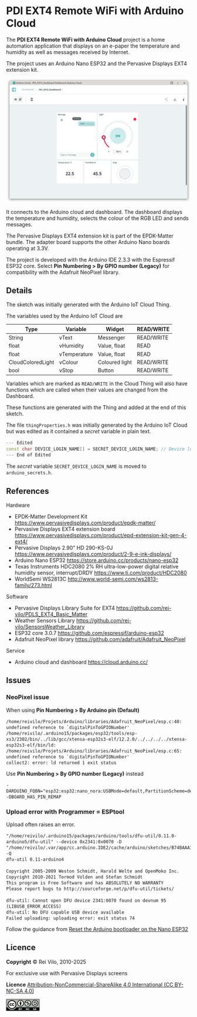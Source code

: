 # PDI EXT4 Remote WiFi with Arduino Cloud 

The **PDI EXT4 Remote WiFi with Arduino Cloud** project is a home automation application that displays on an e-paper the temperature and humidity as well as messages received by Internet.

The project uses an Arduino Nano ESP32 and the Pervasive Displays EXT4 extension kit.

![](img/Dashboard.png)

It connects to the Arduino cloud and dashboard. The dashboard displays the temperature and humidity, selects the colour of the RGB LED and sends messages.

The Pervasive Displays EXT4 extension kit is part of the EPDK-Matter bundle. The adapter board supports the other Arduino Nano boards operating at 3.3V.  

The project is developed with the Arduino IDE 2.3.3 with the Espressif ESP32 core. Select **Pin Numbering > By GPIO number (Legacy)** for compatibility with the Adafruit NeoPixel library.

## Details

The sketch was initially generated with the Arduino IoT Cloud Thing.

The variables used by the Arduino IoT Cloud are

Type | Variable | Widget | READ/WRITE
---- | ---- | ---- | ----
String | vText | Messenger | READ/WRITE
float | vHumidity | Value, float | READ
float | vTemperature | Value, float | READ
CloudColoredLight | vColour | Coloured light | READ/WRITE
bool | vStop | Button | READ/WRITE

Variables which are marked as `READ/WRITE` in the Cloud Thing will also have functions which are called when their values are changed from the Dashboard. 

These functions are generated with the Thing and added at the end of this sketch.

The file `thingProperties.h` was initially generated by the Arduino IoT Cloud but was edited as it contained a *secret* variable in plain text.

``` cpp
--- Edited
const char DEVICE_LOGIN_NAME[] = SECRET_DEVICE_LOGIN_NAME; // Device login name
--- End of Edited
```

The *secret* variable `SECRET_DEVICE_LOGIN_NAME` is moved to `arduino_secrets.h`.

## References

Hardware

* EPDK-Matter Development Kit https://www.pervasivedisplays.com/product/epdk-matter/
* Pervasive Displays EXT4 extension board https://www.pervasivedisplays.com/product/epd-extension-kit-gen-4-ext4/
* Pervasive Displays 2.90" HD 290-KS-0J https://www.pervasivedisplays.com/product/2-9-e-ink-displays/ 
* Arduino Nano ESP32 https://store.arduino.cc/products/nano-esp32  
* Texas Instruments HDC2080 2% RH ultra-low-power digital relative humidity sensor, interrupt/DRDY https://www.ti.com/product/HDC2080
* WorldSemi WS2813C http://www.world-semi.com/ws2813-family/273.html

Software 

* Pervasive Displays Library Suite for EXT4 https://github.com/rei-vilo/PDLS_EXT4_Basic_Matter 
* Weather Sensors Library https://github.com/rei-vilo/SensorsWeather_Library
* ESP32 core 3.0.7 https://github.com/espressif/arduino-esp32
* Adafruit NeoPixel library https://github.com/adafruit/Adafruit_NeoPixel

Service

* Arduino cloud and dashboard https://cloud.arduino.cc/

## Issues

### NeoPixel issue

When using **Pin Numbering > By Arduino pin (Default)**

```
/home/reivilo/Projets/Arduino/libraries/Adafruit_NeoPixel/esp.c:40: undefined reference to `digitalPinToGPIONumber'
/home/reivilo/.arduino15/packages/esp32/tools/esp-xs3/2302/bin/../lib/gcc/xtensa-esp32s3-elf/12.2.0/../../../../xtensa-esp32s3-elf/bin/ld: /home/reivilo/Projets/Arduino/libraries/Adafruit_NeoPixel/esp.c:65: undefined reference to `digitalPinToGPIONumber'
collect2: error: ld returned 1 exit status
```

Use **Pin Numbering > By GPIO number (Legacy)** instead

```
-DARDUINO_FQBN="esp32:esp32:nano_nora:USBMode=default,PartitionScheme=default,PinNumbers=byGPIONumber" 
-DBOARD_HAS_PIN_REMAP 
```

### Upload error with Programmer = ESPtool

Upload often raises an error.

```
"/home/reivilo/.arduino15/packages/arduino/tools/dfu-util/0.11.0-arduino5/dfu-util" --device 0x2341:0x0070 -D "/home/reivilo/.var/app/cc.arduino.IDE2/cache/arduino/sketches/B74BAAA1CDC76BF1D661B8EA49CB0DA1/Blink.ino.bin" -Q
dfu-util 0.11-arduino4

Copyright 2005-2009 Weston Schmidt, Harald Welte and OpenMoko Inc.
Copyright 2010-2021 Tormod Volden and Stefan Schmidt
This program is Free Software and has ABSOLUTELY NO WARRANTY
Please report bugs to http://sourceforge.net/p/dfu-util/tickets/

dfu-util: Cannot open DFU device 2341:0070 found on devnum 95 (LIBUSB_ERROR_ACCESS)
dfu-util: No DFU capable USB device available
Failed uploading: uploading error: exit status 74
```

Follow the guidance from [Reset the Arduino bootloader on the Nano ESP32](https://support.arduino.cc/hc/en-us/articles/9810414060188-Reset-the-Arduino-bootloader-on-the-Nano-ESP32)


## Licence

**Copyright** &copy; Rei Vilo, 2010-2025

For exclusive use with Pervasive Displays screens

**Licence** [Attribution-NonCommercial-ShareAlike 4.0 International (CC BY-NC-SA 4.0)](./LICENCE.md)

![](img/cc-by-nc-sa.png)
